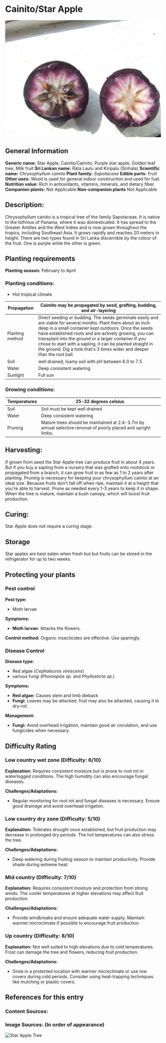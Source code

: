 # Cainito/Star Apple
![Cainito_Star-Apple.jpg](../../assets/images/Cainito_Star-Apple.jpg "By No machine-readable author provided. Hans B.~commonswiki assumed (based on copyright claims). - No machine-readable source provided. Own work assumed (based on copyright claims)., Public Domain, https://commons.wikimedia.org/w/index.php?curid=720959")

## General Information
**Generic name:** Star Apple, Cainito/Caimito, Purple star apple, Golden leaf tree, Milk fruit
**Sri Lankan name:** Rata Laulu and Kiripalu (Sinhala)
**Scientific name:** _Chrysophyllum cainito_
**Plant family:** _Sapotaceae_
**Edible parts:** Fruit
**Other uses:** Wood is used for general indoor construction and used for fuel.
**Nutrition value:** Rich in antioxidants, vitamins, minerals, and dietary fiber.
**Companion plants:** Not Applicable
**Non-companion plants** Not Applicable

## Description:
Chrysophyllum cainito is a tropical tree of the family Sapotaceae. It is native to the Isthmus of Panama, where it was domesticated. It has spread to the Greater Antilles and the West Indies and is now grown throughout the tropics, including Southeast Asia. It grows rapidly and reaches 20 meters in height. There are two types found in Sri Lanka discernible by the colour of the fruit. One is purple while the other is green.

## Planting requirements
**Planting season:** <update>February to April</update>

### Planting conditions:
- Hot tropical climate

| **Propagation** | Caimito may be propagated by seed, grafting, budding, and air-layering                   |
|-----------------|------------------------------------------------------------------------------------------|
| Planting method | Direct seeding or budding. The seeds germinate easily and are viable for several months. Plant them about an inch deep in a small container kept outdoors. Once the seeds have established roots and are actively growing, you can transplant into the ground or a larger container.If you chose to start with a sapling, it can be planted straight in the ground. Dig a hole that's 3 times wider and deeper than the root ball. |
| Soil            | well drained, loamy soil with pH between 6.0 to 7.5                                      |
| Water           | Deep consistent watering                                                                 |
| Sunlight        | Full sun                                                                                 |

### Growing conditions:

| Temperatures | 25-32 degrees celsius |
|----|----|
| Soil | Soil must be kept well drained |
| Water | Deep consistent watering |
| Pruning | Mature trees should be maintained at 2.4-3.7m by annual selective removal of poorly placed and upright limbs. |

## Harvesting:
If grown from seed the Star Apple tree can produce fruit in about 4 years. But if you buy a sapling from a nursery that was grafted onto rootstock or propagated from a branch, it can grow fruit in as few as 1 to 2 years after planting. Pruning is necessary for keeping your chrysophyllum cainito at an ideal size. Because fruits don't fall off when ripe, maintain it at a height that you're able to harvest. Prune as needed every 1-3 years to keep it in shape. When the tree is mature, maintain a bush canopy, which will boost fruit production.

## Curing:
Star Apple does not require a curing stage.

## Storage
Star apples are best eaten when fresh but but fruits can be stored in the refrigerator for up to two weeks.

## Protecting your plants
### Pest control
**Pest type:**
- Moth larvae

**Symptoms:**
- **Moth larvae:** Attacks the flowers.

**Control method:** Organic insecticides are effective. Use sparingly.

### Disease Control
**Disease type:** 
- Red algae (_Cephaleuros virescens_)
- various fungi (_Phomopsis sp._ and _Phyllosticta sp._)

**Symptoms:** 
- **Red algae:** Causes stem and limb dieback
- **Fungi:** Leaves may be attacked, fruit may also be attacked, causing it to dry-rot.

**Management:** 
- **Fungi:** Avoid overhead irrigation, maintain good air circulation, and use fungicides when necessary.

## Difficulty Rating
### Low country wet zone (Difficulty: 6/10)
**Explanation:** Requires consistent moisture but is prone to root rot in waterlogged conditions. The high humidity can also encourage fungal diseases.

**Challenges/Adaptations:**
- Regular monitoring for root rot and fungal diseases is necessary. Ensure good drainage and avoid overhead irrigation.

### Low country dry zone (Difficulty: 5/10)
**Explanation:** Tolerates drought once established, but fruit production may decrease in prolonged dry periods. The hot temperatures can also stress the tree.

**Challenges/Adaptations:**
- Deep watering during fruiting season to maintain productivity. Provide shade during extreme heat.

### Mid country (Difficulty: 7/10)
**Explanation:** Requires consistent moisture and protection from strong winds. The cooler temperatures at higher elevations may affect fruit production.

**Challenges/Adaptations:**
- Provide windbreaks and ensure adequate water supply. Maintain warmer microclimate if possible to encourage fruit production.

### Up country (Difficulty: 8/10)
**Explanation:** Not well suited to high elevations due to cold temperatures. Frost can damage the tree and flowers, reducing fruit production.

**Challenges/Adaptations:**
- Grow in a protected location with warmer microclimate or use row covers during cold periods. Consider using heat-trapping techniques like mulching or plastic covers.

## References for this entry
### Content Sources:

### Image Sources: (In order of appearance)
![Star Apple Tree](https://upload.wikimedia.org/wikipedia/commons/a/a7/Chrysophyllum_cainito.jpg)
